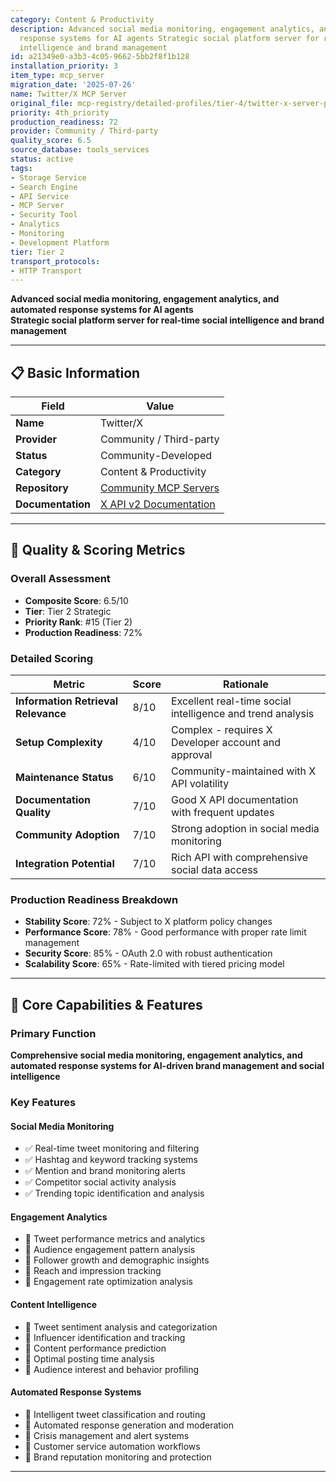 ```yaml
---
category: Content & Productivity
description: Advanced social media monitoring, engagement analytics, and automated
  response systems for AI agents Strategic social platform server for real-time social
  intelligence and brand management
id: a21349e0-a3b3-4c05-9662-5bb2f8f1b128
installation_priority: 3
item_type: mcp_server
migration_date: '2025-07-26'
name: Twitter/X MCP Server
original_file: mcp-registry/detailed-profiles/tier-4/twitter-x-server-profile.md
priority: 4th_priority
production_readiness: 72
provider: Community / Third-party
quality_score: 6.5
source_database: tools_services
status: active
tags:
- Storage Service
- Search Engine
- API Service
- MCP Server
- Security Tool
- Analytics
- Monitoring
- Development Platform
tier: Tier 2
transport_protocols:
- HTTP Transport
---
```


**Advanced social media monitoring, engagement analytics, and automated response systems for AI agents**  
**Strategic social platform server for real-time social intelligence and brand management**

---

## 📋 Basic Information

| Field | Value |
|-------|-------|
| **Name** | Twitter/X |
| **Provider** | Community / Third-party |
| **Status** | Community-Developed |
| **Category** | Content & Productivity |
| **Repository** | [Community MCP Servers](https://github.com/appcypher/awesome-mcp-servers#social-media) |
| **Documentation** | [X API v2 Documentation](https://developer.twitter.com/en/docs/twitter-api) |

---

## 🎯 Quality & Scoring Metrics

### Overall Assessment
- **Composite Score**: 6.5/10
- **Tier**: Tier 2 Strategic
- **Priority Rank**: #15 (Tier 2)
- **Production Readiness**: 72%

### Detailed Scoring
| Metric | Score | Rationale |
|--------|-------|-----------|
| **Information Retrieval Relevance** | 8/10 | Excellent real-time social intelligence and trend analysis |
| **Setup Complexity** | 4/10 | Complex - requires X Developer account and approval |
| **Maintenance Status** | 6/10 | Community-maintained with X API volatility |
| **Documentation Quality** | 7/10 | Good X API documentation with frequent updates |
| **Community Adoption** | 7/10 | Strong adoption in social media monitoring |
| **Integration Potential** | 7/10 | Rich API with comprehensive social data access |

### Production Readiness Breakdown
- **Stability Score**: 72% - Subject to X platform policy changes
- **Performance Score**: 78% - Good performance with proper rate limit management
- **Security Score**: 85% - OAuth 2.0 with robust authentication
- **Scalability Score**: 65% - Rate-limited with tiered pricing model

---

## 🚀 Core Capabilities & Features

### Primary Function
**Comprehensive social media monitoring, engagement analytics, and automated response systems for AI-driven brand management and social intelligence**

### Key Features

#### Social Media Monitoring
- ✅ Real-time tweet monitoring and filtering
- ✅ Hashtag and keyword tracking systems
- ✅ Mention and brand monitoring alerts
- ✅ Competitor social activity analysis
- ✅ Trending topic identification and analysis

#### Engagement Analytics
- 🔄 Tweet performance metrics and analytics
- 🔄 Audience engagement pattern analysis
- 🔄 Follower growth and demographic insights
- 🔄 Reach and impression tracking
- 🔄 Engagement rate optimization analysis

#### Content Intelligence
- 👥 Tweet sentiment analysis and categorization
- 👥 Influencer identification and tracking
- 👥 Content performance prediction
- 👥 Optimal posting time analysis
- 👥 Audience interest and behavior profiling

#### Automated Response Systems
- 🔗 Intelligent tweet classification and routing
- 🔗 Automated response generation and moderation
- 🔗 Crisis management and alert systems
- 🔗 Customer service automation workflows
- 🔗 Brand reputation monitoring and protection

---